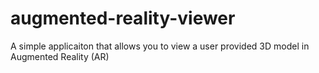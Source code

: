 # augmented-reality-viewer
A simple applicaiton that allows you to view a user provided 3D model in Augmented Reality (AR)
